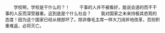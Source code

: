 　　学校啊，学校是干什么的？！
　　干事的人并不被看好，能说会道的而不干事的人反而深受器重。这到底是个什么社会？
　　我对国家之未来持极其悲观的态度！因为这个国家已经从根部坏了。除非像毛主席一样大刀阔斧地改革，否则积重难返，必将灭亡。